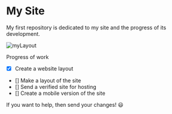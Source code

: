 # My Site
My first repository is dedicated to my site and the progress of its development.
 
 ![myLayout](C:\Users\vladi\Desktop\Files\mySite\layouts\mySiteJuliaLayouts.png)
 
 Progress of work
- [X] Create a website layout
- [] Make a layout of the site
- [] Send a verified site for hosting
- [] Create a mobile version of the site

If you want to help, then send your changes! :smiley: